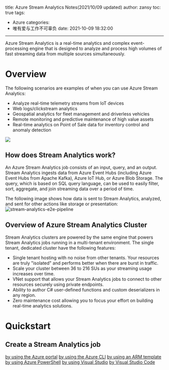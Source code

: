 title: Azure Stream Analytics Notes(2021/10/09 updated)
author: zansy
toc: true
tags:
  - Azure
categories:
  - 唯有爱与工作不可辜负
date: 2021-10-09 18:32:00
---
Azure Stream Analytics is a real-time analytics and complex event-processing engine that is designed to analyze and process high volumes of fast streaming data from multiple sources simultaneously.
<!--more-->
# Overview
The following scenarios are examples of when you can use Azure Stream Analytics:

- Analyze real-time telemetry streams from IoT devices
- Web logs/clickstream analytics
- Geospatial analytics for fleet management and driverless vehicles
- Remote monitoring and predictive maintenance of high value assets
- Real-time analytics on Point of Sale data for inventory control and anomaly detection

![](/images/ASA/MicrosoftTeams-image.png)

## How does Stream Analytics work?
An Azure Stream Analytics job consists of an input, query, and an output. Stream Analytics ingests data from Azure Event Hubs (including Azure Event Hubs from Apache Kafka), Azure IoT Hub, or Azure Blob Storage. The query, which is based on SQL query language, can be used to easily filter, sort, aggregate, and join streaming data over a period of time.

The following image shows how data is sent to Stream Analytics, analyzed, and sent for other actions like storage or presentation:
![stream-analytics-e2e-pipeline](/images/ASA/stream-analytics-e2e-pipeline.png)

## Overview of Azure Stream Analytics Cluster
Stream Analytics clusters are powered by the same engine that powers Stream Analytics jobs running in a multi-tenant environment. The single tenant, dedicated cluster have the following features:

- Single tenant hosting with no noise from other tenants. Your resources are truly "isolated" and performs better when there are burst in traffic.
- Scale your cluster between 36 to 216 SUs as your streaming usage increases over time.
- VNet support that allows your Stream Analytics jobs to connect to other resources securely using private endpoints.
- Ability to author C# user-defined functions and custom deserializers in any region.
- Zero maintenance cost allowing you to focus your effort on building real-time analytics solutions.

# Quickstart
## Create a Stream Analytics job

[by using the Azure portal](https://docs.microsoft.com/en-us/azure/stream-analytics/stream-analytics-quick-create-portal)
[by using the Azure CLI](https://docs.microsoft.com/en-us/azure/stream-analytics/quick-create-azure-cli)
[by using an ARM template](https://docs.microsoft.com/en-us/azure/stream-analytics/quick-create-azure-resource-manager)
[by using Azure PowerShell](https://docs.microsoft.com/en-us/azure/stream-analytics/stream-analytics-quick-create-powershell)
[by using Visual Studio](https://docs.microsoft.com/en-us/azure/stream-analytics/stream-analytics-quick-create-vs)
[by Visual Studio Code](https://docs.microsoft.com/en-us/azure/stream-analytics/quick-create-visual-studio-code)

